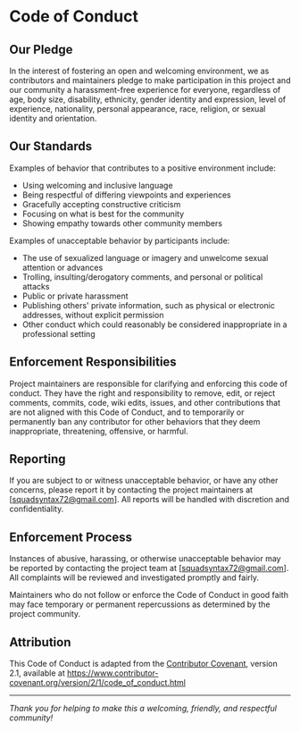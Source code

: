 # Code of Conduct

## Our Pledge

In the interest of fostering an open and welcoming environment, we as contributors and maintainers pledge to make participation in this project and our community a harassment-free experience for everyone, regardless of age, body size, disability, ethnicity, gender identity and expression, level of experience, nationality, personal appearance, race, religion, or sexual identity and orientation.

## Our Standards

Examples of behavior that contributes to a positive environment include:

- Using welcoming and inclusive language  
- Being respectful of differing viewpoints and experiences  
- Gracefully accepting constructive criticism  
- Focusing on what is best for the community  
- Showing empathy towards other community members  

Examples of unacceptable behavior by participants include:

- The use of sexualized language or imagery and unwelcome sexual attention or advances  
- Trolling, insulting/derogatory comments, and personal or political attacks  
- Public or private harassment  
- Publishing others' private information, such as physical or electronic addresses, without explicit permission  
- Other conduct which could reasonably be considered inappropriate in a professional setting  

## Enforcement Responsibilities

Project maintainers are responsible for clarifying and enforcing this code of conduct. They have the right and responsibility to remove, edit, or reject comments, commits, code, wiki edits, issues, and other contributions that are not aligned with this Code of Conduct, and to temporarily or permanently ban any contributor for other behaviors that they deem inappropriate, threatening, offensive, or harmful.

## Reporting

If you are subject to or witness unacceptable behavior, or have any other concerns, please report it by contacting the project maintainers at [squadsyntax72@gmail.com]. All reports will be handled with discretion and confidentiality.

## Enforcement Process

Instances of abusive, harassing, or otherwise unacceptable behavior may be reported by contacting the project team at [squadsyntax72@gmail.com]. All complaints will be reviewed and investigated promptly and fairly.

Maintainers who do not follow or enforce the Code of Conduct in good faith may face temporary or permanent repercussions as determined by the project community.

## Attribution

This Code of Conduct is adapted from the [Contributor Covenant][homepage], version 2.1, available at https://www.contributor-covenant.org/version/2/1/code_of_conduct.html

[homepage]: https://www.contributor-covenant.org

---

*Thank you for helping to make this a welcoming, friendly, and respectful community!*
